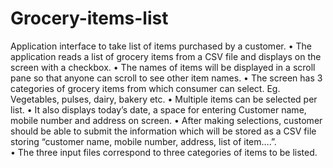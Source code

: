 # Grocery-items-list
Application interface to take list of items purchased by a customer. 
•	The application reads a list of grocery items from a CSV file and displays on the screen with a checkbox. 
•	The names of items will be displayed in a scroll pane so that anyone can scroll to see other item names.
•	The screen has 3 categories of grocery items from which consumer can select. Eg. Vegetables, pulses, dairy, bakery etc.
•	Multiple items can be selected per list.
•	It also displays today’s date, a space for entering Customer name, mobile number and address on screen.
•	After making selections, customer should be able to submit the information which will be stored as a CSV file storing “customer name, mobile number, address, list of item….”.  
•	The three input files correspond to three categories of items to be listed. 
